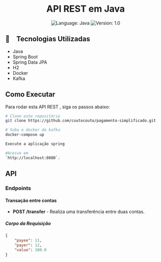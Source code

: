 <h1 align="center">
  API REST em Java
</h1>

<p align="center">
  <img alt="Language: Java" src="https://img.shields.io/badge/language-java-green">
  <img alt="Version: 1.0" src="https://img.shields.io/badge/version-1.0-yellowgreen">
</p>


## :rocket: Tecnologias Utilizadas

* Java
* Spring Boot
* Spring Data JPA
* H2
* Docker
* Kafka

## Como Executar

Para rodar esta API REST , siga os passos abaixo:

```bash
# Clone este repositório
git clone https://github.com/coutocouto/pagamento-simplificado.git

# Suba o docker do kafka
docker-compose up

Execute a aplicação spring

#Acesse em
`http://localhost:8080`.
```
## API

### Endpoints

#### Transação entre contas

- **POST /transfer** - Realiza uma transferência entre duas contas.

##### Corpo da Requisição

```json
{
    "payee": 11,
    "payer": 12,
    "value": 100.0
}
